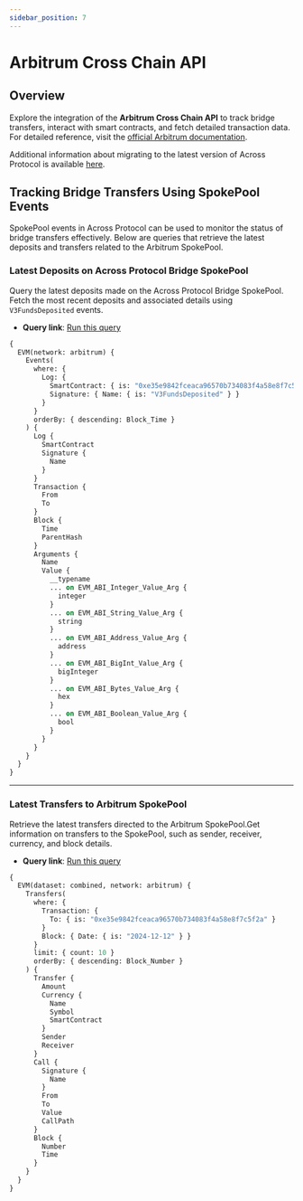 ```yaml
---
sidebar_position: 7
---
```


# Arbitrum Cross Chain API

## Overview

Explore the integration of the **Arbitrum Cross Chain API** to track bridge transfers, interact with smart contracts, and fetch detailed transaction data.  
For detailed reference, visit the [official Arbitrum documentation](https://docs.arbitrum.io/build-decentralized-apps/token-bridging/token-bridge-erc20).

Additional information about migrating to the latest version of Across Protocol is available [here](https://docs.across.to/developer-docs/developers/migration-from-v2-to-v3#events).

## Tracking Bridge Transfers Using SpokePool Events

SpokePool events in Across Protocol can be used to monitor the status of bridge transfers effectively. Below are queries that retrieve the latest deposits and transfers related to the Arbitrum SpokePool.

### Latest Deposits on Across Protocol Bridge SpokePool

Query the latest deposits made on the Across Protocol Bridge SpokePool. Fetch the most recent deposits and associated details using `V3FundsDeposited` events.

- **Query link**: [Run this query](https://ide.bitquery.io/Latest-deposits-on-Across-Bridge)

```graphql
{
  EVM(network: arbitrum) {
    Events(
      where: {
        Log: {
          SmartContract: { is: "0xe35e9842fceaca96570b734083f4a58e8f7c5f2a" }
          Signature: { Name: { is: "V3FundsDeposited" } }
        }
      }
      orderBy: { descending: Block_Time }
    ) {
      Log {
        SmartContract
        Signature {
          Name
        }
      }
      Transaction {
        From
        To
      }
      Block {
        Time
        ParentHash
      }
      Arguments {
        Name
        Value {
          __typename
          ... on EVM_ABI_Integer_Value_Arg {
            integer
          }
          ... on EVM_ABI_String_Value_Arg {
            string
          }
          ... on EVM_ABI_Address_Value_Arg {
            address
          }
          ... on EVM_ABI_BigInt_Value_Arg {
            bigInteger
          }
          ... on EVM_ABI_Bytes_Value_Arg {
            hex
          }
          ... on EVM_ABI_Boolean_Value_Arg {
            bool
          }
        }
      }
    }
  }
}
```

---

### Latest Transfers to Arbitrum SpokePool

Retrieve the latest transfers directed to the Arbitrum SpokePool.Get information on transfers to the SpokePool, such as sender, receiver, currency, and block details.

- **Query link**: [Run this query](https://ide.bitquery.io/Across-Protocol-Arbitrum-Transfers)

```graphql
{
  EVM(dataset: combined, network: arbitrum) {
    Transfers(
      where: {
        Transaction: {
          To: { is: "0xe35e9842fceaca96570b734083f4a58e8f7c5f2a" }
        }
        Block: { Date: { is: "2024-12-12" } }
      }
      limit: { count: 10 }
      orderBy: { descending: Block_Number }
    ) {
      Transfer {
        Amount
        Currency {
          Name
          Symbol
          SmartContract
        }
        Sender
        Receiver
      }
      Call {
        Signature {
          Name
        }
        From
        To
        Value
        CallPath
      }
      Block {
        Number
        Time
      }
    }
  }
}
```
